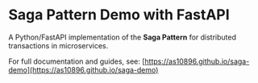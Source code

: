 # Saga Pattern Demo with FastAPI

A Python/FastAPI implementation of the **Saga Pattern** for distributed transactions in microservices.

For full documentation and guides, see: [https://as10896.github.io/saga-demo](https://as10896.github.io/saga-demo)
